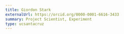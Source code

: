 ```yaml
---
title: Giordon Stark
externalUrl: https://orcid.org/0000-0001-6616-3433
summary: Project Scientist, Experiment
type: ucsantacruz
---
```

